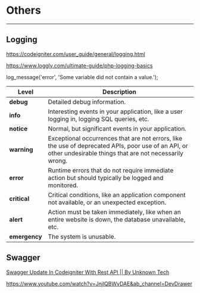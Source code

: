 # Others

---

## Logging

<https://codeigniter.com/user_guide/general/logging.html>

<https://www.loggly.com/ultimate-guide/php-logging-basics>

log_message('error', 'Some variable did not contain a value.');

| **Level**     | **Description**                                                                                                                                               |
|------------|------------------------------------------------------------|
| **debug**     | Detailed debug information.                                                                                                                                   |
| **info**      | Interesting events in your application, like a user logging in, logging SQL queries, etc.                                                                     |
| **notice**    | Normal, but significant events in your application.                                                                                                           |
| **warning**   | Exceptional occurrences that are not errors, like the use of deprecated APIs, poor use of an API, or other undesirable things that are not necessarily wrong. |
| **error**     | Runtime errors that do not require immediate action but should typically be logged and monitored.                                                             |
| **critical**  | Critical conditions, like an application component not available, or an unexpected exception.                                                                 |
| **alert**     | Action must be taken immediately, like when an entire website is down, the database unavailable, etc.                                                         |
| **emergency** | The system is unusable.                                                                                                                                       |

## Swagger

[Swagger Update In Codeigniter With Rest API || By Unknown Tech](https://www.youtube.com/watch?v=xta65r12mg8&ab_channel=UnknownTech)

<https://www.youtube.com/watch?v=JnjlQBWvDAE&ab_channel=DevDrawer>
